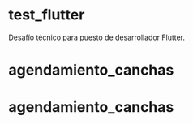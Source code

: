 # test_flutter
Desafío técnico para puesto de desarrollador Flutter.
# agendamiento_canchas
# agendamiento_canchas
